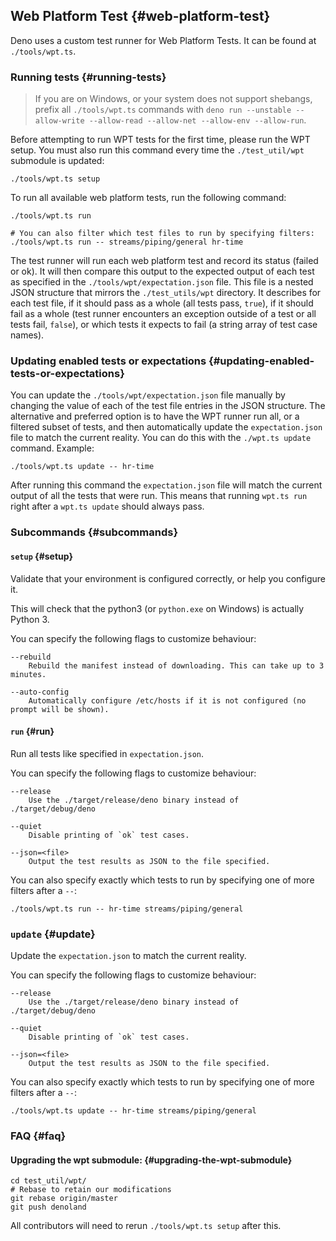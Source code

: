 ## Web Platform Test {#web-platform-test}

Deno uses a custom test runner for Web Platform Tests. It can be found at
`./tools/wpt.ts`.

### Running tests {#running-tests}

> If you are on Windows, or your system does not support shebangs, prefix all
> `./tools/wpt.ts` commands with
> `deno run --unstable --allow-write --allow-read --allow-net --allow-env --allow-run`.

Before attempting to run WPT tests for the first time, please run the WPT setup.
You must also run this command every time the `./test_util/wpt` submodule is
updated:

```shell
./tools/wpt.ts setup
```

To run all available web platform tests, run the following command:

```shell
./tools/wpt.ts run

# You can also filter which test files to run by specifying filters:
./tools/wpt.ts run -- streams/piping/general hr-time
```

The test runner will run each web platform test and record its status (failed or
ok). It will then compare this output to the expected output of each test as
specified in the `./tools/wpt/expectation.json` file. This file is a nested JSON
structure that mirrors the `./test_utils/wpt` directory. It describes for each
test file, if it should pass as a whole (all tests pass, `true`), if it should
fail as a whole (test runner encounters an exception outside of a test or all
tests fail, `false`), or which tests it expects to fail (a string array of test
case names).

### Updating enabled tests or expectations {#updating-enabled-tests-or-expectations}

You can update the `./tools/wpt/expectation.json` file manually by changing the
value of each of the test file entries in the JSON structure. The alternative
and preferred option is to have the WPT runner run all, or a filtered subset of
tests, and then automatically update the `expectation.json` file to match the
current reality. You can do this with the `./wpt.ts update` command. Example:

```shell
./tools/wpt.ts update -- hr-time
```

After running this command the `expectation.json` file will match the current
output of all the tests that were run. This means that running `wpt.ts run`
right after a `wpt.ts update` should always pass.

### Subcommands {#subcommands}

#### `setup` {#setup}

Validate that your environment is configured correctly, or help you configure
it.

This will check that the python3 (or `python.exe` on Windows) is actually
Python 3.

You can specify the following flags to customize behaviour:

```
--rebuild
    Rebuild the manifest instead of downloading. This can take up to 3 minutes.

--auto-config
    Automatically configure /etc/hosts if it is not configured (no prompt will be shown).
```

#### `run` {#run}

Run all tests like specified in `expectation.json`.

You can specify the following flags to customize behaviour:

```
--release
    Use the ./target/release/deno binary instead of ./target/debug/deno

--quiet
    Disable printing of `ok` test cases.

--json=<file>
    Output the test results as JSON to the file specified.
```

You can also specify exactly which tests to run by specifying one of more
filters after a `--`:

```
./tools/wpt.ts run -- hr-time streams/piping/general
```

### `update` {#update}

Update the `expectation.json` to match the current reality.

You can specify the following flags to customize behaviour:

```
--release
    Use the ./target/release/deno binary instead of ./target/debug/deno

--quiet
    Disable printing of `ok` test cases.

--json=<file>
    Output the test results as JSON to the file specified.
```

You can also specify exactly which tests to run by specifying one of more
filters after a `--`:

```
./tools/wpt.ts update -- hr-time streams/piping/general
```

### FAQ {#faq}

#### Upgrading the wpt submodule: {#upgrading-the-wpt-submodule}

```shell
cd test_util/wpt/
# Rebase to retain our modifications
git rebase origin/master
git push denoland
```

All contributors will need to rerun `./tools/wpt.ts setup` after this.
